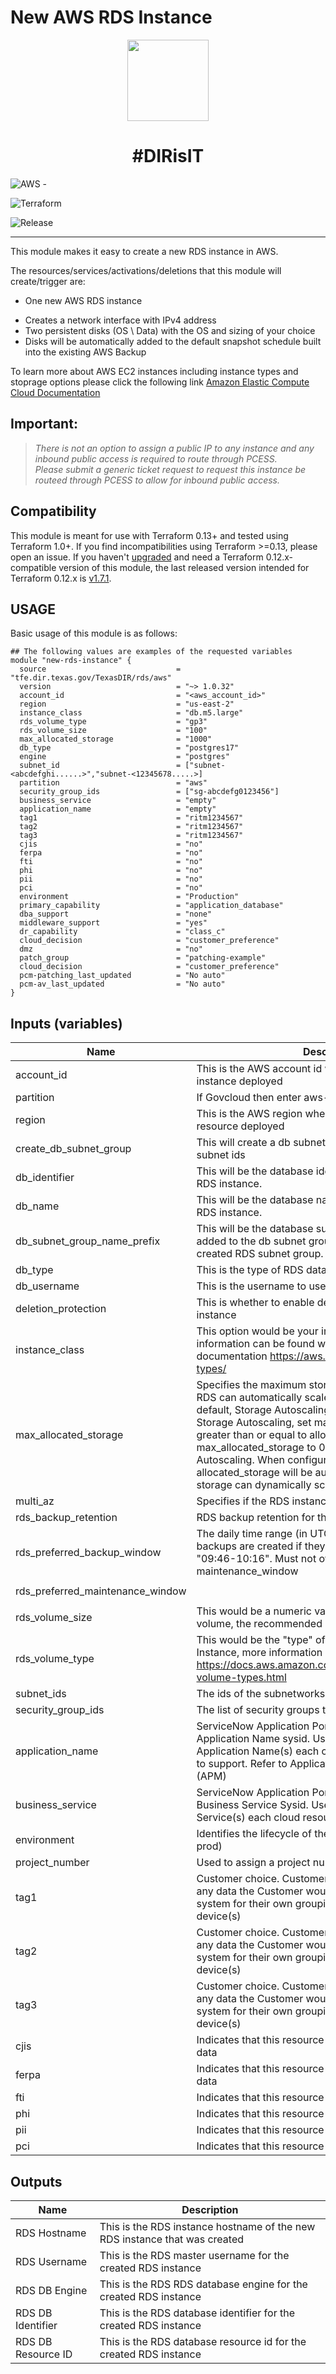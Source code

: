 <!--- Update this line to a more specific description -->
# New AWS RDS Instance

<p align="center">
  <img height="130" src="https://www.comsoltx.com/wp-content/uploads/2016/03/logo-dir-e1462808600875.png">
  <h1 align="center">#DIRisIT</h1>
</p>

<!--- Pick Cloud provider Badge -->
![AWS](https://img.shields.io/badge/AWS-%23FF9900.svg?style=for-the-badge&logo=amazon-aws&logoColor=white) -
<!---![Azure](https://img.shields.io/badge/azure-%230072C6.svg?style=for-the-badge&logo=microsoftazure&logoColor=white) -->
<!-- ![Google Cloud](https://img.shields.io/badge/GoogleCloud-%234285F4.svg?style=for-the-badge&logo=google-cloud&logoColor=white) -->
<!---![Oracle](https://img.shields.io/badge/Oracle-F80000?style=for-the-badge&logo=oracle&logoColor=white) -->
![Terraform](https://img.shields.io/badge/terraform-%235835CC.svg?style=for-the-badge&logo=terraform&logoColor=white)

<!--- Replace repository name -->
<!--- ![License](https://badgen.net/github/license/getindata/terraform-module-template/) -->
![Release](https://badgen.net/static/release/1.0.10/blue?icon=github) <br>
<!---  ![Release](https://badgen.net/static/pcm_project-number/prj12345678/) -->

---
<!--- Add information to each section below and be as accurate as possible when filling in the details -->

This module makes it easy to create a new RDS instance in AWS.

The resources/services/activations/deletions that this module will create/trigger are:

- One new AWS RDS instance
<!-- - Dual stacked ipv4 and ipv6 network interface -->
<!-- - Creates a network interface with both IPv4 and IPv6 addresses -->
- Creates a network interface with IPv4 address
- Two persistent disks (OS \ Data) with the OS and sizing of your choice
- Disks will be automatically added to the default snapshot schedule built into the existing AWS Backup

<p>To learn more about AWS EC2 instances including instance types and stoprage options please click the following link <a href="https://docs.aws.amazon.com/ec2/?nc2=h_ql_doc_ec2">Amazon Elastic Compute Cloud Documentation</a></p>

## Important:

> _There is not an option to assign a public IP to any instance and any inbound public access is required to route through PCESS._ <br>
> _Please submit a generic ticket request to request this instance be routeed through PCESS to allow for inbound public access._ <br>

## Compatibility

This module is meant for use with Terraform 0.13+ and tested using Terraform 1.0+. If you find incompatibilities using Terraform >=0.13, please open an issue.
 If you haven't
[upgraded](https://www.terraform.io/upgrade-guides/0-13.html) and need a Terraform
0.12.x-compatible version of this module, the last released version
intended for Terraform 0.12.x is [v1.7.1](https://registry.terraform.io/modules/terraform-google-modules/-cloud-storage/google/v1.7.1).

## USAGE

Basic usage of this module is as follows:

```hcl
## The following values are examples of the requested variables
module "new-rds-instance" {
  source                             = "tfe.dir.texas.gov/TexasDIR/rds/aws"
  version                            = "~> 1.0.32"
  account_id                         = "<aws_account_id>"
  region                             = "us-east-2"
  instance_class                     = "db.m5.large"
  rds_volume_type                    = "gp3"
  rds_volume_size                    = "100"
  max_allocated_storage              = "1000"
  db_type                            = "postgres17"
  engine                             = "postgres"
  subnet_id                          = ["subnet-<abcdefghi......>","subnet-<12345678.....>]
  partition                          = "aws"
  security_group_ids                 = ["sg-abcdefg0123456"]
  business_service                   = "empty"
  application_name                   = "empty"
  tag1                               = "ritm1234567"
  tag2                               = "ritm1234567"
  tag3                               = "ritm1234567"
  cjis                               = "no"
  ferpa                              = "no"
  fti                                = "no"
  phi                                = "no"
  pii                                = "no"
  pci                                = "no"
  environment                        = "Production"
  primary_capability                 = "application_database"
  dba_support                        = "none"
  middleware_support                 = "yes"
  dr_capability                      = "class_c"
  cloud_decision                     = "customer_preference"
  dmz                                = "no"
  patch_group                        = "patching-example"
  cloud_decision                     = "customer_preference"
  pcm-patching_last_updated          = "No auto"
  pcm-av_last_updated                = "No auto"  
}
```
## Inputs (variables)

| Name | Description | Type | Default | Required |
|------|-------------|------|---------|:--------:|
| account_id | This is the AWS account id where you would like the ec2 instance deployed | `string` | `""` | yes |
| partition | If Govcloud then enter aws-us-gov if not enter aws | `string` | `""` | yes |
| region | This is the AWS region where you would like the resource deployed  | `string` | `""` | yes |
| create_db_subnet_group | This will create a db subnet group from the provided subnet ids | `bool` | `""` | yes |
| db_identifier | This will be the database identifier for the newly created RDS instance. | `string` | `""` | yes |
| db_name | This will be the database name for the newly created RDS instance. | `string` | `""` | yes |
| db_subnet_group_name_prefix | This will be the database subnet group name prefix added to the db subnet group name for the newly created RDS subnet group. | `string` | `""` | yes |
| db_type | This is the type of RDS database to be deployed | `string` | `""` | yes |
| db_username | This is the username to use for the RDS instance | `string` | `""` | yes |
| deletion_protection | This is whether to enable deletion protection for the RDS instance | `bool` | `true` | yes |
| instance_class | This option would be your instance type, more information can be found within the following AWS documentation https://aws.amazon.com/rds/instance-types/ | `string` | `""` | yes |
| max_allocated_storage | Specifies the maximum storage (in GiB) that Amazon RDS can automatically scale to for this DB instance. By default, Storage Autoscaling is disabled. To enable Storage Autoscaling, set max_allocated_storage to greater than or equal to allocated_storage. Setting max_allocated_storage to 0 explicitly disables Storage Autoscaling. When configured, changes to allocated_storage will be automatically ignored as the storage can dynamically scale. | `number` | `"100"` | yes |
| multi_az |  Specifies if the RDS instance is multi-AZ | `bool` | `false` | yes |
| rds_backup_retention | RDS backup retention for the database. | `number` | `7` | yes |
| rds_preferred_backup_window | The daily time range (in UTC) during which automated backups are created if they are enabled. Example: "09:46-10:16". Must not overlap with maintenance_window | `string` | `"23:00-23:59"` | yes |
| rds_preferred_maintenance_window | |`string` | `""Mon:00:00-Mon:03:00""` | yes |
| rds_volume_size | This would be a numeric value assigned to your RDS volume, the recommended minimum value is 100gb | `number` | `""` | yes |
| rds_volume_type | This would be the "type" of disk used to run your RDS Instance, more information can be found at https://docs.aws.amazon.com/ebs/latest/userguide/ebs-volume-types.html | `string` | `` | yes |
| subnet_ids | The ids of the subnetworks to attach this RDS instance to | `list` | `""` | yes |
| security_group_ids | The list of security groups to attach to the RDS instance| `list` | `""` | yes |
| application_name | ServiceNow Application Portfolio Management (APM) - Application Name sysid.  Used to identify which Application Name(s) each cloud resource is being used to support. Refer to Application Portfolio Management (APM) | `string` | `""` | yes |
| business_service | ServiceNow Application Portfolio Management (APM) - Business Service Sysid.  Used to identify which Business Service(s) each cloud resource is being used to support | `string` | `""` | yes |
| environment | Identifies the lifecycle of the environment (ie., dev, test, prod) | `string` | `""` | yes |
| project_number | Used to assign a project number tag to the RDS instance | `string` | `""` | yes |
| tag1 | Customer choice.  Customer Tag for ITFM.  This can be any data the Customer would like to see in the ITFM system for their own grouping or knowledge of specific device(s) | `string` | `""` | yes |
| tag2 | Customer choice.  Customer Tag for ITFM.  This can be any data the Customer would like to see in the ITFM system for their own grouping or knowledge of specific device(s) | `string` | `""` | yes |
| tag3 | Customer choice.  Customer Tag for ITFM.  This can be any data the Customer would like to see in the ITFM system for their own grouping or knowledge of specific device(s) | `string` | `""` | yes |
| cjis | Indicates that this resource processes sensitive CJIS data | `string` | `""` | yes |
| ferpa | Indicates that this resource processes sensitive FERPA data | `string` | `""` | yes |
| fti | Indicates that this resource processes sensitive FTI data | `string` | `""` | yes |
| phi | Indicates that this resource processes sensitive PHI data | `string` | `""` | yes |
| pii | Indicates that this resource processes sensitive PII data | `string` | `""` | yes |
| pci | Indicates that this resource processes sensitive PCI data | `string` | `""` | yes |

## Outputs
| Name | Description |
|------|-------------|
| RDS Hostname | This is the RDS instance hostname of the new RDS instance that was created |
| RDS Username | This is the RDS master username for the created RDS instance |
| RDS DB Engine | This is the RDS RDS database engine for the created RDS instance |
| RDS DB Identifier | This is the RDS database identifier for the created RDS instance |
| RDS DB Resource ID | This is the RDS database resource id for the created RDS instance |